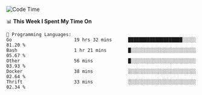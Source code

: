 <!--START_SECTION:waka-->
![Code Time](http://img.shields.io/badge/Code%20Time-367%20hrs%2033%20mins-blue)

📊 **This Week I Spent My Time On** 

```text
💬 Programming Languages: 
Go                       19 hrs 32 mins      ████████████████████░░░░░   81.20 % 
Bash                     1 hr 21 mins        █░░░░░░░░░░░░░░░░░░░░░░░░   05.67 % 
Other                    56 mins             █░░░░░░░░░░░░░░░░░░░░░░░░   03.93 % 
Docker                   38 mins             ░░░░░░░░░░░░░░░░░░░░░░░░░   02.64 % 
Thrift                   33 mins             ░░░░░░░░░░░░░░░░░░░░░░░░░   02.34 % 

```


<!--END_SECTION:waka-->